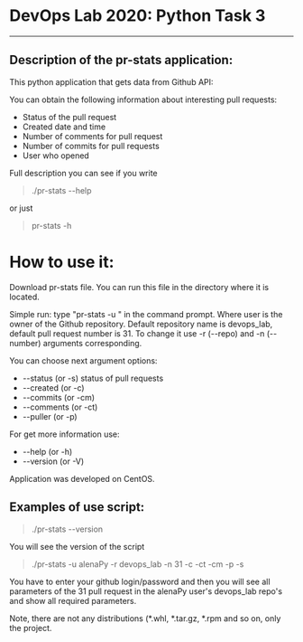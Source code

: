 # DevOps Lab 2020: Python Task 3

***
## Description of the pr-stats application:

This python application that gets data from Github API:

You can obtain the following information about interesting pull requests:

- Status of the pull request
- Created date and time
- Number of comments for pull request
- Number of commits for pull requests
- User who opened

Full description you can see if you write
>./pr-stats --help

or just

>  pr-stats -h

# How to use it:

Download pr-stats file. You can run this file in the directory where it is located.

  Simple run: type "pr-stats -u <user>" in the command prompt. Where user is the owner of the Github repository. Default repository name is devops_lab, default pull request number is 31.
  To change it use -r (--repo) and -n (--number) arguments corresponding.

  You can choose next argument options:

  - --status (or -s) status of pull requests
  - --created (or -c)
  - --commits (or -cm)
  - --comments (or -ct)
  - --puller (or -p)


   For get more information use:
   - --help (or -h)
   - --version (or -V)


  Application was developed on CentOS.

## Examples of use script:

>./pr-stats --version

You will see the version of the script

> ./pr-stats -u alenaPy -r devops_lab -n 31 -c -ct -cm -p -s

You have to enter your github login/password and then you will see all parameters of the 31 pull request in the alenaPy user's devops_lab repo's and show all required parameters.

Note, there are not any distributions (*.whl, *.tar.gz, *.rpm and so on, only the project.
